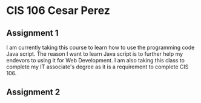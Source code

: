 # CIS 106 Cesar Perez

## Assignment 1

I am currently taking this course to learn how to use the programming code Java script. The reason I want to learn Java script is to further help my endevors to using it for   Web Development. I am also taking this class to complete my IT associate's degree as it is a requirement to complete CIS 106.

## Assignment 2

